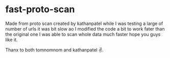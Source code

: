 # fast-proto-scan

Made from proto scan created by kathanpatel while I was testing a large of number of urls it was bit slow ao I modified the code a bit to work fater than the original one I was able to scan whole data much faster hope you guys like it.

Thanx to both tomnomnom and kathanpatel ✌️.
